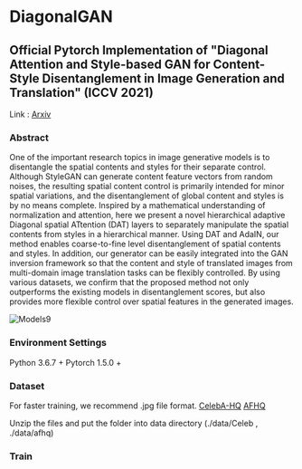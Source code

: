 # DiagonalGAN
## Official Pytorch Implementation of "Diagonal Attention and Style-based GAN for Content-Style Disentanglement in Image Generation and Translation" (ICCV 2021)
Link : [Arxiv](https://arxiv.org/abs/2103.16146)

### Abstract
One of the important research topics in image generative models is to disentangle the spatial contents and styles for their separate control. Although StyleGAN can generate content feature vectors from random noises, the resulting spatial content control is primarily intended for minor spatial variations, and the disentanglement of global content and styles is by no means complete. Inspired by a mathematical understanding of normalization and attention, here we present a novel hierarchical adaptive Diagonal spatial ATtention (DAT) layers to separately manipulate the spatial contents from styles in a hierarchical manner. Using DAT and AdaIN, our method enables coarse-to-fine level disentanglement of spatial contents and styles. In addition, our generator can be easily integrated into the GAN inversion framework so that the content and style of translated images from multi-domain image translation tasks can be flexibly controlled. By using various datasets, we confirm that the proposed method not only outperforms the existing models in disentanglement scores, but also provides more flexible control over spatial features in the generated images.


![Models9](https://user-images.githubusercontent.com/88644048/130436052-f9c213b3-a3f4-403f-84b9-9ccdad8c8970.png)

### Environment Settings
Python 3.6.7 +
Pytorch 1.5.0 +

### Dataset
For faster training, we recommend .jpg file format.
[CelebA-HQ](https://drive.google.com/drive/folders/0B4qLcYyJmiz0TXY1NG02bzZVRGs?resourcekey=0-arAVTUfW9KRhN-irJchVKQ)
[AFHQ](https://github.com/clovaai/stargan-v2)

Unzip the files and put the folder into data directory (./data/Celeb , ./data/afhq)

### Train

